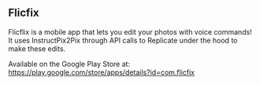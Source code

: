 ## Flicfix

Flicflix is a mobile app that lets you edit your photos with voice commands! It uses InstructPix2Pix through API calls to Replicate under the hood to make these edits.

Available on the Google Play Store at: https://play.google.com/store/apps/details?id=com.flicfix

